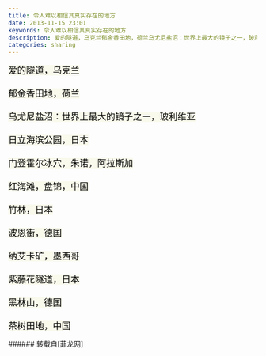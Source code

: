 ```yaml
---
title: 令人难以相信其真实存在的地方
date: 2013-11-15 23:01
keywords: 令人难以相信其真实存在的地方
description: 爱的隧道，乌克兰郁金香田地，荷兰乌尤尼盐沼：世界上最大的镜子之一，玻利维亚日立海滨公园，日本门登霍尔冰穴，朱诺，阿拉斯加红海滩，盘锦，中国竹林，日本波恩街，德国纳艾卡矿，墨西哥紫藤花隧道，日本黑林山，德国茶树田地，中国
categories: sharing
---
```

<td class="t_f" id="postmessage_76677">

<font size="4"><font style="color:rgb(0, 0, 0)"><font style="background-color:rgb(249, 249, 236)"><font face="Tahoma">爱的隧道，乌克兰<br/>
<img alt="" border="0" class="zoom" data-cf-modified-7112031dacf907e2a2d9de01-="" file="http://64.19.142.12/s14.directupload.net/images/131115/268ndvmp.jpg" id="aimg_gxpB2" lazyloadthumb="1" onclick="" onmouseover="" src="http://64.19.142.12/s14.directupload.net/images/131115/268ndvmp.jpg"/><br/>
<br/>
郁金香田地，荷兰<br/>
<img alt="" border="0" class="zoom" data-cf-modified-7112031dacf907e2a2d9de01-="" file="http://64.19.142.10/s14.directupload.net/images/131115/kptehmcp.jpg" id="aimg_l8ob6" lazyloadthumb="1" onclick="" onmouseover="" src="http://64.19.142.10/s14.directupload.net/images/131115/kptehmcp.jpg"/><br/>
<br/>
乌尤尼盐沼：世界上最大的镜子之一，玻利维亚<br/>
<img alt="" border="0" class="zoom" data-cf-modified-7112031dacf907e2a2d9de01-="" file="http://64.19.142.10/s1.directupload.net/images/131115/yoysn7lv.jpg" id="aimg_GorpH" lazyloadthumb="1" onclick="" onmouseover="" src="http://64.19.142.10/s1.directupload.net/images/131115/yoysn7lv.jpg"/><br/>
<br/>
日立海滨公园，日本<br/>
<img alt="" border="0" class="zoom" data-cf-modified-7112031dacf907e2a2d9de01-="" file="http://64.19.142.13/s1.directupload.net/images/131115/sphevz8n.jpg" id="aimg_Yr3IZ" lazyloadthumb="1" onclick="" onmouseover="" src="http://64.19.142.13/s1.directupload.net/images/131115/sphevz8n.jpg"/><br/>
<br/>
门登霍尔冰穴，朱诺，阿拉斯加<br/>
<img alt="" border="0" class="zoom" data-cf-modified-7112031dacf907e2a2d9de01-="" file="http://64.19.142.13/s7.directupload.net/images/131115/5ox54a26.jpg" id="aimg_p0aJy" lazyloadthumb="1" onclick="" onmouseover="" src="http://64.19.142.13/s7.directupload.net/images/131115/5ox54a26.jpg"/><br/>
<br/>
红海滩，盘锦，中国<br/>
<img alt="" border="0" class="zoom" data-cf-modified-7112031dacf907e2a2d9de01-="" file="http://64.19.142.10/s7.directupload.net/images/131115/ymcfwyzp.jpg" id="aimg_ZttrH" lazyloadthumb="1" onclick="" onmouseover="" src="http://64.19.142.10/s7.directupload.net/images/131115/ymcfwyzp.jpg"/><br/>
<br/>
竹林，日本<br/>
<img alt="" border="0" class="zoom" data-cf-modified-7112031dacf907e2a2d9de01-="" file="http://64.19.142.11/s1.directupload.net/images/131115/7u5tr6ka.jpg" id="aimg_p7Ms9" lazyloadthumb="1" onclick="" onmouseover="" src="http://64.19.142.11/s1.directupload.net/images/131115/7u5tr6ka.jpg"/><br/>
<br/>
波恩街，德国<br/>
<img alt="" border="0" class="zoom" data-cf-modified-7112031dacf907e2a2d9de01-="" file="http://64.19.142.10/s1.directupload.net/images/131115/8qlg7blp.jpg" id="aimg_REo38" lazyloadthumb="1" onclick="" onmouseover="" src="http://64.19.142.10/s1.directupload.net/images/131115/8qlg7blp.jpg"/><br/>
<br/>
纳艾卡矿，墨西哥<br/>
<img alt="" border="0" class="zoom" data-cf-modified-7112031dacf907e2a2d9de01-="" file="http://64.19.142.11/s14.directupload.net/images/131115/g2zk8s6u.jpg" id="aimg_FTCYZ" lazyloadthumb="1" onclick="" onmouseover="" src="http://64.19.142.11/s14.directupload.net/images/131115/g2zk8s6u.jpg"/><br/>
<br/>
紫藤花隧道，日本<br/>
<img alt="" border="0" class="zoom" data-cf-modified-7112031dacf907e2a2d9de01-="" file="http://64.19.142.10/s1.directupload.net/images/131115/gf3d7dyb.jpg" id="aimg_v9Rss" lazyloadthumb="1" onclick="" onmouseover="" src="http://64.19.142.10/s1.directupload.net/images/131115/gf3d7dyb.jpg"/><br/>
<br/>
黑林山，德国<br/>
<img alt="" border="0" class="zoom" data-cf-modified-7112031dacf907e2a2d9de01-="" file="http://64.19.142.10/s14.directupload.net/images/131115/4z3osdpw.jpg" id="aimg_PY70t" lazyloadthumb="1" onclick="" onmouseover="" src="http://64.19.142.10/s14.directupload.net/images/131115/4z3osdpw.jpg"/><br/>
<br/>
茶树田地，中国</font></font></font></font><br/>
<img alt="" border="0" class="zoom" data-cf-modified-7112031dacf907e2a2d9de01-="" file="http://64.19.142.12/s14.directupload.net/images/131115/owghsc72.jpg" id="aimg_z3iIG" lazyloadthumb="1" onclick="" onmouseover="" src="http://64.19.142.12/s14.directupload.net/images/131115/owghsc72.jpg"/><br/>
</td>
###### 转载自[菲龙网]